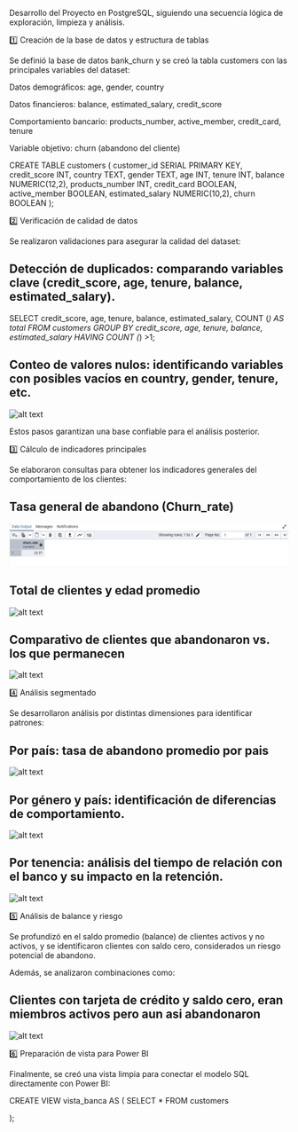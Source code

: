 Desarrollo del Proyecto en PostgreSQL, siguiendo una secuencia lógica de exploración, limpieza y análisis.

1️⃣ Creación de la base de datos y estructura de tablas

Se definió la base de datos bank_churn y se creó la tabla customers con las principales variables del dataset:

Datos demográficos: age, gender, country

Datos financieros: balance, estimated_salary, credit_score

Comportamiento bancario: products_number, active_member, credit_card, tenure

Variable objetivo: churn (abandono del cliente)

CREATE TABLE customers (
    customer_id SERIAL PRIMARY KEY,
    credit_score INT,
    country TEXT,
    gender TEXT,
    age INT,
    tenure INT,
    balance NUMERIC(12,2),
    products_number INT,
    credit_card BOOLEAN,
    active_member BOOLEAN,
    estimated_salary NUMERIC(10,2),
    churn BOOLEAN
);

2️⃣ Verificación de calidad de datos

Se realizaron validaciones para asegurar la calidad del dataset:

## Detección de duplicados: comparando variables clave (credit_score, age, tenure, balance, estimated_salary).

SELECT credit_score, 
age, 
tenure, 
balance, 
estimated_salary, 
COUNT (*) AS total
FROM customers
GROUP BY credit_score, age, tenure, balance, estimated_salary
HAVING COUNT (*) >1; 

## Conteo de valores nulos: identificando variables con posibles vacíos en country, gender, tenure, etc.


![alt text](image-1.png)

Estos pasos garantizan una base confiable para el análisis posterior.

3️⃣ Cálculo de indicadores principales

Se elaboraron consultas para obtener los indicadores generales del comportamiento de los clientes:

## Tasa general de abandono (Churn_rate)

![Tasa de abandono general](./Capturas/tasa_abandono.png)



## Total de clientes y edad promedio

![alt text](image-3.png)


## Comparativo de clientes que abandonaron vs. los que permanecen

![alt text](image-4.png)

4️⃣ Análisis segmentado

Se desarrollaron análisis por distintas dimensiones para identificar patrones:

## Por país: tasa de abandono promedio por pais

![alt text](image-5.png)

## Por género y país: identificación de diferencias de comportamiento.

![alt text](image-6.png)

## Por tenencia: análisis del tiempo de relación con el banco y su impacto en la retención.

![alt text](image-7.png)


5️⃣ Análisis de balance y riesgo

Se profundizó en el saldo promedio (balance) de clientes activos y no activos, y se identificaron clientes con saldo cero, considerados un riesgo potencial de abandono.

Además, se analizaron combinaciones como:

## Clientes con tarjeta de crédito y saldo cero, eran miembros activos pero aun asi abandonaron 

![alt text](image-8.png)



6️⃣ Preparación de vista para Power BI

Finalmente, se creó una vista limpia para conectar el modelo SQL directamente con Power BI:

CREATE VIEW vista_banca AS (
    SELECT *
    FROM customers

);





